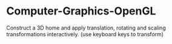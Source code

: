 # Computer-Graphics-OpenGL
Construct a 3D home and apply translation, rotating and scaling transformations interactively. (use keyboard keys to transform)
